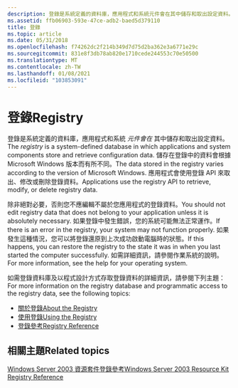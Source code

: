 ```yaml
---
description: 登錄是系統定義的資料庫，應用程式和系統元件會在其中儲存和取出設定資料。
ms.assetid: ffb06903-593e-47ce-adb2-baed5d379110
title: 登錄
ms.topic: article
ms.date: 05/31/2018
ms.openlocfilehash: f74262dc2f214b349d7d75d2ba362e3a6771e29c
ms.sourcegitcommit: 831e8f3db78ab820e1710cede244553c70e50500
ms.translationtype: MT
ms.contentlocale: zh-TW
ms.lasthandoff: 01/08/2021
ms.locfileid: "103853091"
---
```

# <a name="registry"></a><span data-ttu-id="04d66-103">登錄</span><span class="sxs-lookup"><span data-stu-id="04d66-103">Registry</span></span>

<span data-ttu-id="04d66-104">登錄是系統定義的資料庫，應用程式和系統 *元件會在* 其中儲存和取出設定資料。</span><span class="sxs-lookup"><span data-stu-id="04d66-104">The *registry* is a system-defined database in which applications and system components store and retrieve configuration data.</span></span> <span data-ttu-id="04d66-105">儲存在登錄中的資料會根據 Microsoft Windows 版本而有所不同。</span><span class="sxs-lookup"><span data-stu-id="04d66-105">The data stored in the registry varies according to the version of Microsoft Windows.</span></span> <span data-ttu-id="04d66-106">應用程式會使用登錄 API 來取出、修改或刪除登錄資料。</span><span class="sxs-lookup"><span data-stu-id="04d66-106">Applications use the registry API to retrieve, modify, or delete registry data.</span></span>

<span data-ttu-id="04d66-107">除非絕對必要，否則您不應編輯不屬於您應用程式的登錄資料。</span><span class="sxs-lookup"><span data-stu-id="04d66-107">You should not edit registry data that does not belong to your application unless it is absolutely necessary.</span></span> <span data-ttu-id="04d66-108">如果登錄中發生錯誤，您的系統可能無法正常運作。</span><span class="sxs-lookup"><span data-stu-id="04d66-108">If there is an error in the registry, your system may not function properly.</span></span> <span data-ttu-id="04d66-109">如果發生這種情況，您可以將登錄還原到上次成功啟動電腦時的狀態。</span><span class="sxs-lookup"><span data-stu-id="04d66-109">If this happens, you can restore the registry to the state it was in when you last started the computer successfully.</span></span> <span data-ttu-id="04d66-110">如需詳細資訊，請參閱作業系統的說明。</span><span class="sxs-lookup"><span data-stu-id="04d66-110">For more information, see the help for your operating system.</span></span>

<span data-ttu-id="04d66-111">如需登錄資料庫及以程式設計方式存取登錄資料的詳細資訊，請參閱下列主題：</span><span class="sxs-lookup"><span data-stu-id="04d66-111">For more information on the registry database and programmatic access to the registry data, see the following topics:</span></span>

-   [<span data-ttu-id="04d66-112">關於登錄</span><span class="sxs-lookup"><span data-stu-id="04d66-112">About the Registry</span></span>](about-the-registry.md)
-   [<span data-ttu-id="04d66-113">使用登錄</span><span class="sxs-lookup"><span data-stu-id="04d66-113">Using the Registry</span></span>](using-the-registry.md)
-   [<span data-ttu-id="04d66-114">登錄參考</span><span class="sxs-lookup"><span data-stu-id="04d66-114">Registry Reference</span></span>](registry-reference.md)

## <a name="related-topics"></a><span data-ttu-id="04d66-115">相關主題</span><span class="sxs-lookup"><span data-stu-id="04d66-115">Related topics</span></span>

<dl> <dt>

<span data-ttu-id="04d66-116">[Windows Server 2003 資源套件登錄參考](/previous-versions/windows/it-pro/windows-server-2003/cc778196(v=ws.10))</span><span class="sxs-lookup"><span data-stu-id="04d66-116">[Windows Server 2003 Resource Kit Registry Reference](/previous-versions/windows/it-pro/windows-server-2003/cc778196(v=ws.10))</span></span>
</dt> </dl>

 

 
